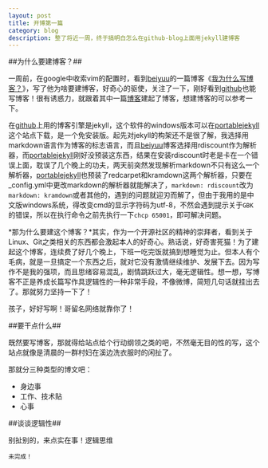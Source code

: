 ```yaml
---
layout: post
title: 开博第一篇
category: blog
description: 整了将近一周，终于搞明白怎么在github-blog上面用jekyll建博客
---
```


##为什么要建博客？##

一周前，在google中收索vim的配置时，看到[beiyuu]的一篇博客《[我为什么写博客？]》，写了他为啥要建博客，好奇心的驱使，关注了一下，刚好看到[github]也能写博客！很有诱惑力，就跟着其中一篇[博客]建起了博客，想建博客的可以参考一下。

在[github]上用的博客引擎是jekyll，这个软件的windows版本可以在[portablejekyll]这个站点下载，是一个免安装版。起先对jekyll的构架还不是很了解，我选择用markdown语言作为博客的标志语言，而且[beiyuu]博客选择用rdiscount作为解析器，而[portablejekyll]刚好没预装这东西，结果在安装rdiscount时老是卡在一个错误上面，耽误了几个晚上的功夫，两天前突然发现解析markdown不只有这么一个解析器，[portablejekyll]也预装了redcarpet和kramdown这两个解析器，只要在_config.yml中更改markdown的解析器就能解决了，`markdown: rdiscount`改为`markdown: kramdown`或者其他的，遇到的问题就迎刃而解了，但由于我用的是中文版windows系统，得改变cmd的显示字符码为utf-8，不然会遇到提示关于`GBK`的错误，所以在执行命令之前先执行一下`chcp 65001`，即可解决问题。

*那为什么要建这个博客？*其实，作为一个开源社区的精神的崇拜者，看到关于Linux、Git之类相关的东西都会激起本人的好奇心。熟话说，好奇害死猫！为了建起这个博客，连续费了好几个晚上，下班一吃完饭就搞到想睡觉为止。但本人有个毛病，就是一旦搞定一个东西之后，就对它没有激情继续维护、发展下去。因为写作不是我的强项，而且思绪容易混乱，剧情跳跃过大，毫无逻辑性。想一想，写博客不正是养成长篇写作具逻辑性的一种非常手段，不像微博，简短几句话就挂出去了。那就努力坚持一下了！

孩子，好好写啊！哥留名网络就靠你了！

[github]: github.com "GitHub"
[beiyuu]: beiyuu.com "BeiYuu"
[我为什么写博客？]:  http://beiyuu.com/why-blog/
[博客]:  http://beiyuu.com/github-pages/
[portablejekyll]:  http://www.madhur.co.in/blog/2013/07/20/buildportablejekyll.html


##要干点什么##

既然要写博客，那就得给站点给个行动纲领之类的吧，不然毫无目的性的写，这个站点就像是清晨的一群村妇在溪边洗衣服时的闲扯了。

那就分三种类型的博文吧：
   -  身边事
   -  工作、技术贴
   -  心事

##谈谈逻辑性##

别扯别的，来点实在事！逻辑思维

`未完成！`


